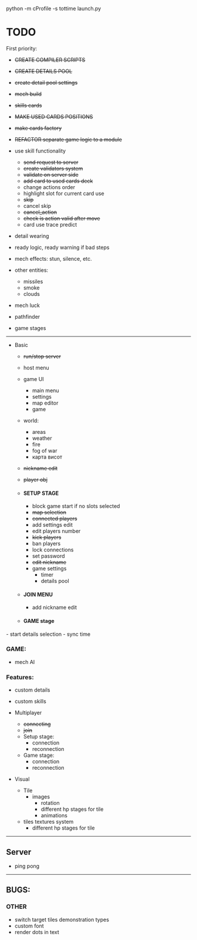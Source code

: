 python -m cProfile -s tottime launch.py

# **TODO**
First priority:
  - ~~CREATE COMPILER SCRIPTS~~
  - ~~CREATE DETAILS POOL~~
  - ~~create detail pool settings~~
  - ~~mech build~~
  - ~~skills cards~~
  - ~~MAKE USED CARDS POSITIONS~~
  - ~~make cards factory~~
  - ~~REFACTOR separate game logic to a module~~
  - use skill functionality
    - ~~send request to server~~
    - ~~create validators system~~
    - ~~validate on server side~~
    - ~~add card to used cards deck~~
    - change actions order
    - highlight slot for current card use 
    - ~~skip~~
    - cancel skip
    - ~~cancel_action~~
    - ~~check is action valid after move~~
    - card use trace predict

  - detail wearing
  - ready logic, ready warning if bad steps
  - mech effects: stun, silence, etc.

  - other entities:
    - missiles
    - smoke
    - clouds
    
  - mech luck
  - pathfinder
  - game stages
----------------------
- Basic
  - ~~run/stop server~~
  - host menu
  - game UI
    - main menu
    - settings
    - map editor
    - game
    
  - world:
    - areas
    - weather
    - fire
    - fog of war
    - карта висот

  - ~~nickname edit~~
  - ~~player obj~~
  
  - #### SETUP STAGE
    - block game start if no slots selected 
    - ~~map selection~~
    - ~~connected players~~
    - add settings edit
    - edit players number
    - ~~kick players~~
    - ban players
    - lock connections
    - set password
    - ~~edit nickname~~
    - game settings
      - timer
      - details pool
    
  - #### JOIN MENU
    - add nickname edit
  
  - #### GAME stage
[//]: # (    - draw meches)
    - start details selection
    - sync time

### GAME:
- mech AI

### Features:
  - custom details
  - custom skills

- Multiplayer
  - ~~connecting~~
  - ~~join~~
  - Setup stage:
    - connection
    - reconnection
  - Game stage:
    - connection
    - reconnection


- Visual 
  - Tile
    - images
      - rotation
      - different hp stages for tile
      - animations
  - tiles textures system
      - different hp stages for tile

----------------------

## Server
  - ping pong
----------------------

## BUGS:


### OTHER
 - switch target tiles demonstration types
 - custom font
 - render dots in text